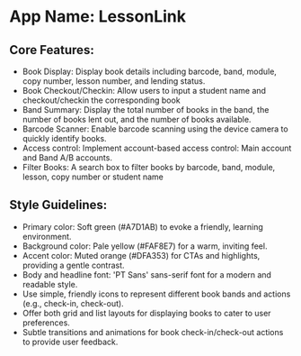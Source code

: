 # **App Name**: LessonLink

## Core Features:

- Book Display: Display book details including barcode, band, module, copy number, lesson number, and lending status.
- Book Checkout/Checkin: Allow users to input a student name and checkout/checkin the corresponding book
- Band Summary: Display the total number of books in the band, the number of books lent out, and the number of books available.
- Barcode Scanner: Enable barcode scanning using the device camera to quickly identify books.
- Access control: Implement account-based access control: Main account and Band A/B accounts.
- Filter Books: A search box to filter books by barcode, band, module, lesson, copy number or student name

## Style Guidelines:

- Primary color: Soft green (#A7D1AB) to evoke a friendly, learning environment.
- Background color: Pale yellow (#FAF8E7) for a warm, inviting feel.
- Accent color: Muted orange (#DFA353) for CTAs and highlights, providing a gentle contrast.
- Body and headline font: 'PT Sans' sans-serif font for a modern and readable style.
- Use simple, friendly icons to represent different book bands and actions (e.g., check-in, check-out).
- Offer both grid and list layouts for displaying books to cater to user preferences.
- Subtle transitions and animations for book check-in/check-out actions to provide user feedback.